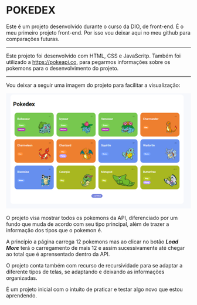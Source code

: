 # POKEDEX

Este é um projeto desenvolvido durante o curso da DIO, de front-end. É o meu primeiro projeto front-end. Por isso vou deixar aqui no meu github para comparações futuras.

---

Este projeto foi desenvolvido com HTML, CSS e JavaScritp. Também foi utilizado a https://pokeapi.co, para pegarmos informações sobre os pokemons para o desenvolvimento do projeto.

---

Vou deixar a seguir uma imagem do projeto para facilitar a visualização:

![Imagem do projeto](./img/image.png)

O projeto visa mostrar todos os pokemons da API, diferenciado por um fundo que muda de acordo com seu tipo principal, além de trazer a informação dos tipos que o pokemon é.

A princípio a página carrega 12 pokemons mas ao clicar no botão **_Load More_** terá o carregamento de mais 12 e assim sucessivamente até chegar ao total que é aprensentado dentro da API.

O projeto conta também com recurso de recursividade para se adaptar a diferente tipos de telas, se adaptando e deixando as informações organizadas.

É um projeto inicial com o intuito de praticar e testar algo novo que estou aprendendo.
